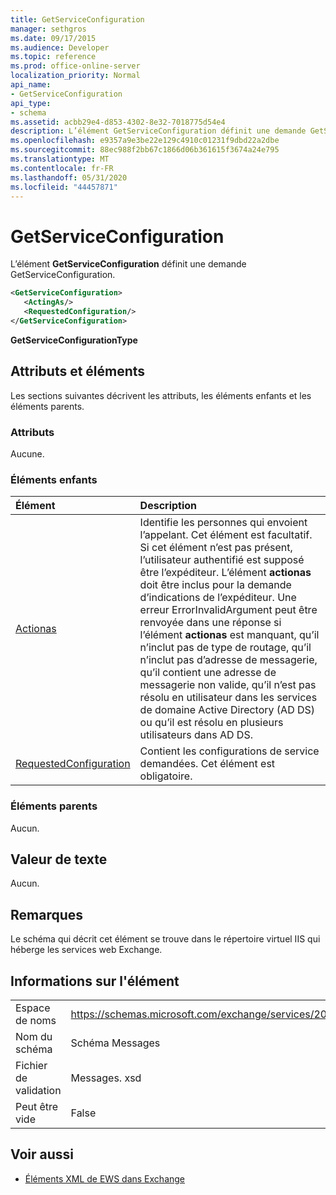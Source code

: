 ```yaml
---
title: GetServiceConfiguration
manager: sethgros
ms.date: 09/17/2015
ms.audience: Developer
ms.topic: reference
ms.prod: office-online-server
localization_priority: Normal
api_name:
- GetServiceConfiguration
api_type:
- schema
ms.assetid: acbb29e4-d853-4302-8e32-7018775d54e4
description: L’élément GetServiceConfiguration définit une demande GetServiceConfiguration.
ms.openlocfilehash: e9357a9e3be22e129c4910c01231f9dbd22a2dbe
ms.sourcegitcommit: 88ec988f2bb67c1866d06b361615f3674a24e795
ms.translationtype: MT
ms.contentlocale: fr-FR
ms.lasthandoff: 05/31/2020
ms.locfileid: "44457871"
---
```

# <a name="getserviceconfiguration"></a>GetServiceConfiguration

L’élément **GetServiceConfiguration** définit une demande GetServiceConfiguration. 
  
```XML
<GetServiceConfiguration>
   <ActingAs/>
   <RequestedConfiguration/>
</GetServiceConfiguration>
```

 **GetServiceConfigurationType**
## <a name="attributes-and-elements"></a>Attributs et éléments

Les sections suivantes décrivent les attributs, les éléments enfants et les éléments parents.
  
### <a name="attributes"></a>Attributs

Aucune.
  
### <a name="child-elements"></a>Éléments enfants

|**Élément**|**Description**|
|:-----|:-----|
|[Actionas](actingas.md) <br/> |Identifie les personnes qui envoient l’appelant. Cet élément est facultatif. Si cet élément n’est pas présent, l’utilisateur authentifié est supposé être l’expéditeur. L’élément **actionas** doit être inclus pour la demande d’indications de l’expéditeur. Une erreur ErrorInvalidArgument peut être renvoyée dans une réponse si l’élément **actionas** est manquant, qu’il n’inclut pas de type de routage, qu’il n’inclut pas d’adresse de messagerie, qu’il contient une adresse de messagerie non valide, qu’il n’est pas résolu en utilisateur dans les services de domaine Active Directory (AD DS) ou qu’il est résolu en plusieurs utilisateurs dans AD DS.  <br/> |
|[RequestedConfiguration](requestedconfiguration.md) <br/> |Contient les configurations de service demandées. Cet élément est obligatoire.  <br/> |
   
### <a name="parent-elements"></a>Éléments parents

Aucun.
  
## <a name="text-value"></a>Valeur de texte

Aucun.
  
## <a name="remarks"></a>Remarques

Le schéma qui décrit cet élément se trouve dans le répertoire virtuel IIS qui héberge les services web Exchange.
  
## <a name="element-information"></a>Informations sur l'élément

|||
|:-----|:-----|
|Espace de noms  <br/> |https://schemas.microsoft.com/exchange/services/2006/messages  <br/> |
|Nom du schéma  <br/> |Schéma Messages  <br/> |
|Fichier de validation  <br/> |Messages. xsd  <br/> |
|Peut être vide  <br/> |False  <br/> |
   
## <a name="see-also"></a>Voir aussi



- [Éléments XML de EWS dans Exchange](ews-xml-elements-in-exchange.md)

